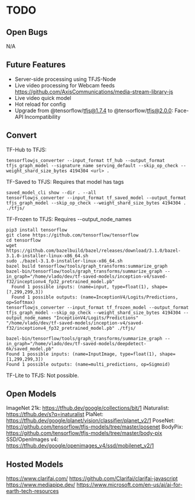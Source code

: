 # TODO

## Open Bugs

N/A

## Future Features

- Server-side processing using TFJS-Node
- Live video processing for Webcam feeds <https://github.com/AxisCommunications/media-stream-library-js>
- Live video quick model
- Hot reload for config
- Upgrade from @tensorflow/tfjs@1.7.4 to @tensorflow/tfjs@2.0.0: Face-API Incompatibility

## Convert

TF-Hub to TFJS:

    tensorflowjs_converter --input_format tf_hub --output_format tfjs_graph_model --signature_name serving_default --skip_op_check --weight_shard_size_bytes 4194304 <url> .

TF-Saved to TFJS:
Requires that model has tags

    saved_model_cli show --dir . --all
    tensorflowjs_converter --input_format tf_saved_model --output_format tfjs_graph_model --skip_op_check --weight_shard_size_bytes 4194304 . ./tfjs/

TF-Frozen to TFJS:
Requires --output_node_names

    pip3 install tensorflow
    git clone https://github.com/tensorflow/tensorflow
    cd tensorflow
    wget https://github.com/bazelbuild/bazel/releases/download/3.1.0/bazel-3.1.0-installer-linux-x86_64.sh
    sudo ./bazel-3.1.0-installer-linux-x86_64.sh
    bazel build tensorflow/tools/graph_transforms:summarize_graph
    bazel-bin/tensorflow/tools/graph_transforms/summarize_graph --in_graph="/home/vlado/dev/tf-saved-models/inception-v4/saved-f32/inceptionv4_fp32_pretrained_model.pb"
      Found 1 possible inputs: (name=input, type=float(1), shape=[?,299,299,3])
      Found 1 possible outputs: (name=InceptionV4/Logits/Predictions, op=Softmax)
    tensorflowjs_converter --input_format tf_frozen_model --output_format tfjs_graph_model --skip_op_check --weight_shard_size_bytes 4194304 --output_node_names "InceptionV4/Logits/Predictions" "/home/vlado/dev/tf-saved-models/inception-v4/saved-f32/inceptionv4_fp32_pretrained_model.pb" ./tfjs/

    bazel-bin/tensorflow/tools/graph_transforms/summarize_graph --in_graph="/home/vlado/dev/tf-saved-models/deepdetect-6k/saved_model.pb"
    Found 1 possible inputs: (name=InputImage, type=float(1), shape=[1,299,299,3])
    Found 1 possible outputs: (name=multi_predictions, op=Sigmoid)

TF-Lite to TFJS:
Not possible.

## Open Models

ImageNet 21k: <https://tfhub.dev/google/collections/bit/1>
iNaturalist: <https://tfhub.dev/s?q=inaturalist>
PlaNet: <https://tfhub.dev/google/planet/vision/classifier/planet_v2/1>
PoseNet: <https://github.com/tensorflow/tfjs-models/tree/master/posenet>
BodyPix: <https://github.com/tensorflow/tfjs-models/tree/master/body-pix>
SSD/OpenImages v4: <https://tfhub.dev/google/openimages_v4/ssd/mobilenet_v2/1>

## Hosted Models

<https://www.clarifai.com/> <https://github.com/Clarifai/clarifai-javascript>
<https://www.mediapipe.dev/>
<https://www.microsoft.com/en-us/ai/ai-for-earth-tech-resources>
